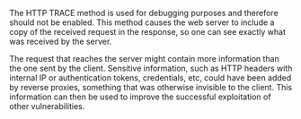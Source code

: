 The HTTP TRACE method is used for debugging purposes and therefore should not be enabled. This method causes the web server to include a copy of the received request in the response, so one can see exactly what was received by the server.

The request that reaches the server might contain more information than the one sent by the client. Sensitive information, such as HTTP headers with internal IP or authentication tokens, credentials, etc, could have been added by reverse proxies, something that was otherwise invisible to the client. This information can then be used to improve the successful exploitation of other vulnerabilities.